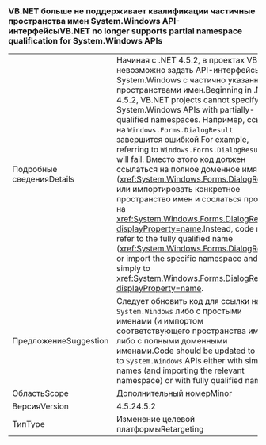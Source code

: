 ### <a name="vbnet-no-longer-supports-partial-namespace-qualification-for-systemwindows-apis"></a><span data-ttu-id="5918b-101">VB.NET больше не поддерживает квалификации частичные пространства имен System.Windows API-интерфейсы</span><span class="sxs-lookup"><span data-stu-id="5918b-101">VB.NET no longer supports partial namespace qualification for System.Windows APIs</span></span>

|   |   |
|---|---|
|<span data-ttu-id="5918b-102">Подробные сведения</span><span class="sxs-lookup"><span data-stu-id="5918b-102">Details</span></span>|<span data-ttu-id="5918b-103">Начиная с .NET 4.5.2, в проектах VB.NET невозможно задать API-интерфейсы System.Windows с частично указанными пространствами имен.</span><span class="sxs-lookup"><span data-stu-id="5918b-103">Beginning in .NET 4.5.2, VB.NET projects cannot specify System.Windows APIs with partially-qualified namespaces.</span></span> <span data-ttu-id="5918b-104">Например, ссылка на <code>Windows.Forms.DialogResult</code> завершится ошибкой.</span><span class="sxs-lookup"><span data-stu-id="5918b-104">For example, referring to <code>Windows.Forms.DialogResult</code> will fail.</span></span> <span data-ttu-id="5918b-105">Вместо этого код должен ссылаться на полное доменное имя (<xref:System.Windows.Forms.DialogResult>) или импортировать конкретное пространство имен и сослаться просто на <xref:System.Windows.Forms.DialogResult?displayProperty=name>.</span><span class="sxs-lookup"><span data-stu-id="5918b-105">Instead, code must refer to the fully qualified name (<xref:System.Windows.Forms.DialogResult>) or import the specific namespace and refer simply to <xref:System.Windows.Forms.DialogResult?displayProperty=name>.</span></span>|
|<span data-ttu-id="5918b-106">Предложение</span><span class="sxs-lookup"><span data-stu-id="5918b-106">Suggestion</span></span>|<span data-ttu-id="5918b-107">Следует обновить код для ссылки на API <code>System.Windows</code> либо с простыми именами (и импортом соответствующего пространства имен), либо с полными доменными именами.</span><span class="sxs-lookup"><span data-stu-id="5918b-107">Code should be updated to refer to <code>System.Windows</code> APIs either with simple names (and importing the relevant namespace) or with fully qualified names.</span></span>|
|<span data-ttu-id="5918b-108">Область</span><span class="sxs-lookup"><span data-stu-id="5918b-108">Scope</span></span>|<span data-ttu-id="5918b-109">Дополнительный номер</span><span class="sxs-lookup"><span data-stu-id="5918b-109">Minor</span></span>|
|<span data-ttu-id="5918b-110">Версия</span><span class="sxs-lookup"><span data-stu-id="5918b-110">Version</span></span>|<span data-ttu-id="5918b-111">4.5.2</span><span class="sxs-lookup"><span data-stu-id="5918b-111">4.5.2</span></span>|
|<span data-ttu-id="5918b-112">Тип</span><span class="sxs-lookup"><span data-stu-id="5918b-112">Type</span></span>|<span data-ttu-id="5918b-113">Изменение целевой платформы</span><span class="sxs-lookup"><span data-stu-id="5918b-113">Retargeting</span></span>|

